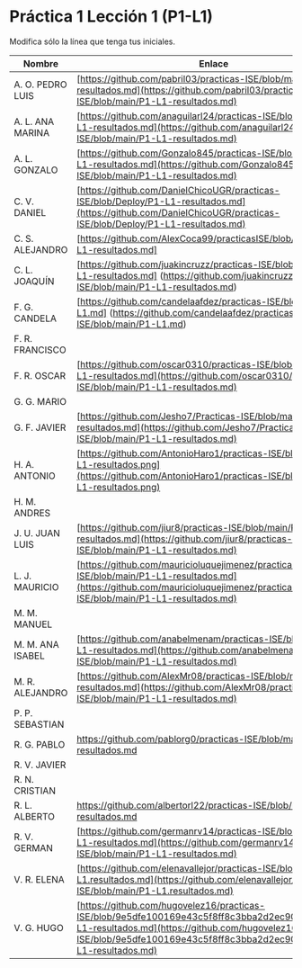 # Práctica 1 Lección 1 (P1-L1)

Modifica sólo la línea que tenga tus iniciales.

| Nombre       | Enlace                                                                   |
| --------------- | ---------------------------------------------------------- |
| A. O. PEDRO LUIS | [https://github.com/pabril03/practicas-ISE/blob/main/P1-L1-resultados.md](https://github.com/pabril03/practicas-ISE/blob/main/P1-L1-resultados.md)                                                           |
| A. L. ANA MARINA | [https://github.com/anaguilarl24/practicas-ISE/blob/main/P1-L1-resultados.md](https://github.com/anaguilarl24/practicas-ISE/blob/main/P1-L1-resultados.md)                                                        |
| A. L. GONZALO | [https://github.com/Gonzalo845/practicas-ISE/blob/main/P1-L1-resultados.md](https://github.com/Gonzalo845/practicas-ISE/blob/main/P1-L1-resultados.md)                                                           |
| C. V. DANIEL | [https://github.com/DanielChicoUGR/practicas-ISE/blob/Deploy/P1-L1-resultados.md](https://github.com/DanielChicoUGR/practicas-ISE/blob/Deploy/P1-L1-resultados.md)<!--enlace-->                                                           |
| C. S. ALEJANDRO |[https://github.com/AlexCoca99/practicasISE/blob/main/P1-L1-resultados.md]                                                          |
| C. L. JOAQUÍN | [https://github.com/juakincruzz/practicas-ISE/blob/main/P1-L1-resultados.md] (https://github.com/juakincruzz/practicas-ISE/blob/main/P1-L1-resultados.md) |
| F. G. CANDELA | [https://github.com/candelaafdez/practicas-ISE/blob/main/P1-L1.md] (https://github.com/candelaafdez/practicas-ISE/blob/main/P1-L1.md) |
| F. R. FRANCISCO | <!--enlace-->                                                           |
| F. R. OSCAR |  [https://github.com/oscar0310/practicas-ISE/blob/main/P1-L1-resultados.md](https://github.com/oscar0310/practicas-ISE/blob/main/P1-L1-resultados.md)                                                          |
| G. G. MARIO | <!--enlace-->                                                           |
| G. F. JAVIER | [https://github.com/Jesho7/Practicas-ISE/blob/main/P1-L1-resultados.md](https://github.com/Jesho7/Practicas-ISE/blob/main/P1-L1-resultados.md)<!--enlace-->                                                           |
| H. A. ANTONIO |[https://github.com/AntonioHaro1/practicas-ISE/blob/main/P1-L1-resultados.png](https://github.com/AntonioHaro1/practicas-ISE/blob/main/P1-L1-resultados.png)<!--enlace-->                                                           |
| H. M. ANDRES | <!--enlace-->                                                           |
| J. U. JUAN LUIS | [https://github.com/jiur8/practicas-ISE/blob/main/P1-L1-resultados.md](https://github.com/jiur8/practicas-ISE/blob/main/P1-L1-resultados.md)                                                           |
| L. J. MAURICIO | [https://github.com/mauricioluquejimenez/practicas-ISE/blob/main/P1-L1-resultados.md](https://github.com/mauricioluquejimenez/practicas-ISE/blob/main/P1-L1-resultados.md)                                                         |
| M. M. MANUEL | <!--enlace-->                                                           |
| M. M. ANA ISABEL | [https://github.com/anabelmenam/practicas-ISE/blob/main/P1-L1-resultados.md](https://github.com/anabelmenam/practicas-ISE/blob/main/P1-L1-resultados.md)                                                           |
| M. R. ALEJANDRO | [https://github.com/AlexMr08/practicas-ISE/blob/main/P1-L1-resultados.md](https://github.com/AlexMr08/practicas-ISE/blob/main/P1-L1-resultados.md)                                                           |
| P. P. SEBASTIAN | <!--enlace-->                                                           |
| R. G. PABLO | https://github.com/pablorg0/practicas-ISE/blob/main/P1-L1-resultados.md |
| R. V. JAVIER | <!--enlace-->                                                           |
| R. N. CRISTIAN | <!--enlace-->                                                           |
| R. L. ALBERTO | https://github.com/albertorl22/practicas-ISE/blob/main/P1_L1-resultados.md      |
| R. V. GERMAN |[https://github.com/germanrv14/practicas-ISE/blob/main/P1-L1-resultados.md](https://github.com/germanrv14/practicas-ISE/blob/main/P1-L1-resultados.md)|
| V. R. ELENA | [https://github.com/elenavallejor/practicas-ISE/blob/main/P1-L1.resultados.md](https://github.com/elenavallejor/practicas-ISE/blob/main/P1-L1.resultados.md)|
| V. G. HUGO | [https://github.com/hugovelez16/practicas-ISE/blob/9e5dfe100169e43c5f8ff8c3bba2d2ec90ce7712/P1-L1-resultados.md](https://github.com/hugovelez16/practicas-ISE/blob/9e5dfe100169e43c5f8ff8c3bba2d2ec90ce7712/P1-L1-resultados.md) |
